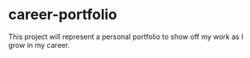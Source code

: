 # career-portfolio
This project will represent a personal portfolio to show off my work as I grow in my career.
